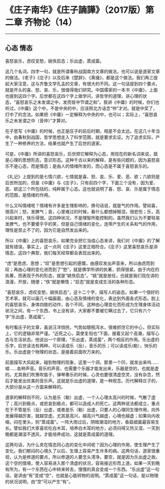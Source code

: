 # 《庄子南华》《庄子諵譁》（2017版）第二章 齐物论（14）

------

## 心态 情态

喜怒哀乐，虑叹变慹，姚佚启态；乐出虚，蒸成菌。

这几个名词，四字一句，就是所谓春秋战国南方文章的做法，也可以说是道家文章的做法。《老子》《庄子》以及后来《楚辞》、《离骚》，都是这个做法。我们再三提起大家注意，这与齐鲁文学孔孟的文章，有很大的不同。这一句话提到四个要点，就是开头的喜、怒、哀、乐，很值得我们研究。中国儒家的一本书《中庸》，上面也提到这四个字。后世都在这四个字上做学问，讲哲学的道理，讲心理的状态，“喜怒哀乐之未发谓之中，发而皆中节谓之和”。我讲《中庸》的时候，你们也听过，《中庸》这个中，不是中央的中，应该照北方话念“仲”才对。就是中奖了，打中了的念法。如果把《中庸》一定解释为中央的中，也可以；实际上，“喜怒哀乐之未发谓之中（音仲〉”才算对。

在子思写《中庸》的时候，也正是庄子的前后时期，相差不会太远。在这几十年当中，由春秋到战国，哲学思想走入了科学范围，就是要求实证。为了追求实际，产生了一种修养的方法，结果也就产生了后世的道家。

可是，《中庸》所讲的喜怒哀乐，后世把它解释为心态，用现在的新名词来说，就是心理的思想形态，意识形态。这种千古以来的解释，是有些问题的，因为喜怒哀乐不是心态，而是情态；是由人的情绪所发的，而心态是不属于喜怒哀乐的。

《礼记》上提到的是七情六欲，七情就是喜、怒、哀、乐、爱、恶、欲；六欲则是后世所加的，但是《中庸》与《庄子》，只有前四个字，下面三个没有，因为爱、恶、欲这三个所包括的，纯粹属于心态。这也就说明了喜、怒、哀、乐是属于情态的范围，是情绪的作用。

什么又叫情绪呢？情绪有许多是生理影响的，换句话说，就是气的作用。譬如喜，很高兴；怒，发脾气；哀，心里难过的时候，看什么都想掉眼泪，很悲伤；乐，高兴起来时，快乐得很。这四种状况，不是理智所能控制的。虽然我们认为不要轻易发脾气，也不要傻乎乎的笑，但是自己情绪的变化，连带产生的关系和气的作用，理性是禁止不了的，因为它是自然发出来的。

所以《中庸》上的喜怒哀乐，如果完全把它当成心态来讲，我们对《中庸》的了解就有错误。事实上，这一点同《庄子》这里正相符合。《庄子》这里喜怒哀乐是讲情态，这四个典型，我们每天经常都会表现出来的。

“虑”是思虑、思想；“叹”是思想引起的感慨，由感叹发出声音来，所以由虑而到叹；再由心理的变化进而到了“慹”，就是佛学所讲的执著，抓得很紧。由于内在的执著，而表现于外的形态，就是“姚佚启态”。“姚”就是放任，也就是我们现在讲的浪漫，开放，随便；“佚”就是懒惰；“启态”就是变成生活的各种形态。

“喜怒哀乐，虑叹变慹，姚佚启态”，这十二个字，描写人的姿态。如果一个很好的艺术家，就可以画几十幅画面，由心态及情绪的变化，表达到外面各式形态。脸上的喜怒哀乐，身体四肢的动作，各个不同。这种由心理变化而形成为生理身体活动状况之间，有一个东西，书上没有讲，大家都不要被它瞒过去了，它只有六个字“乐出虚，蒸成菌”。

有时看庄子的文章，虽说汪洋惝恍，气势如银瓶泻水，很难抓住它的中心，但实际上，它的逻辑非常严谨。“近死之心，莫使复阳也”下面，接着又起个高潮，描写心态与生活状态。他说出一个原理，“乐出虚，蒸成菌”，两个相反的作用。乐出虚的乐字，后世读法有两种，可以读成乐（岳），音乐的乐；可以读成乐(勒），快乐的乐。乐出虚是个物理的状态，是接着前面吹万来的。

前面描写大风起来，碰到物理的现象，这里一个洞，那里一个凹，就发出来呜……嘘……各种声音。音乐的声音，也需要个乐器才能发出来，乐器是空的，也就是虚的。尤其我们吹箫吹笛子，弹琴奏乐的时候，心灵也要很清虚空灵，没有杂念，然后才能发出优美的音乐声。这就是乐出虚的道理，是一种观念。历代解释庄子的，大部分是从这一方面来解释的。

道家的解释则不同，认为是乐（勒）出虚，一个人心理太高兴的时候，气散了虚了；高兴到极点，或悲哀到极点，都可以造成人的死亡。这两种说法都成立，重点在于不管是乐（岳）出虚，或者是乐（勒）出虚，只要人的心理同生理作用，向外发展得越厉害，就越空虚。尤其是高兴，越高兴气越虚，心境也越虚；如果向内收缩，闷在里头，则“蒸成菌”。一阵大雨过后，阴暗潮湿的地方，香菇细菌最容易生长。譬如我们大家喜欢吃白木耳，培养白木耳的地方，必须闷得又热又湿，一天到晚都是潮湿不透风，才能培养成功，这就是蒸成菌的道理。

这两句话，为什么夹在情态同心态的变化中间呢？因为心理的作用，使生理产生了变化。我们郁闷的心境久了以后，生理上容易产生许多的病。这两句话，道家很重视，认为是修道的要点，所以修道的人要念头清净，要空，就是因为乐出虚之故。这个空的情境，使人容易进入那个清虚的状况，容易接近形而上道。如果一天到晚有所为，有一个东西在心中转来转去，慢慢的真会变成一个东西。“乐出虚”这一句话，是讲由“有”变成“空”，也就是心能转物的说明。“蒸成菌”这一句话，是以物理的状况说明，由“空”可以产生“有”。